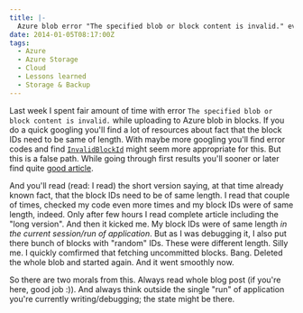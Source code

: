```yaml
---
title: |-
  Azure blob error "The specified blob or block content is invalid." even with "same" block IDs
date: 2014-01-05T08:17:00Z
tags:
  - Azure
  - Azure Storage
  - Cloud
  - Lessons learned
  - Storage & Backup
---
```

Last week I spent fair amount of time with error `The specified blob or block content is invalid.` while uploading to Azure blob in blocks. If you do a quick googling you'll find a lot of resources about fact that the block IDs need to be same of length. With maybe more googling you'll find error codes and find [`InvalidBlockId`][1] might seem more appropriate for this. But this is a false path. While going through first results you'll sooner or later find quite [good article][2].

<!-- excerpt -->

And you'll read (read: I read) the short version saying, at that time already known fact, that the block IDs need to be of same length. I read that couple of times, checked my code even more times and my block IDs were of same length, indeed. Only after few hours I read complete article including the "long version". And then it kicked me. My block IDs were of same length _in the current session/run of application_. But as I was debugging it, I also put there bunch of blocks with "random" IDs. These were different length. Silly me. I quickly comfirmed that fetching uncommitted blocks. Bang. Deleted the whole blob and started again. And it went smoothly now.

So there are two morals from this. Always read whole blog post (if you're here, good job :)). And always think outside the single "run" of application you're currently writing/debugging; the state might be there.

[1]: http://msdn.microsoft.com/en-us/library/microsoft.windowsazure.storageclient.bloberrorcodestrings.invalidblockid.aspx
[2]: http://gauravmantri.com/2013/05/18/windows-azure-blob-storage-dealing-with-the-specified-blob-or-block-content-is-invalid-error/